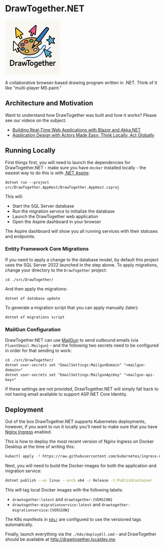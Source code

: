 # DrawTogether.NET

![DrawTogether Logo](/docs/images/drawtogether-logo-with-text_180x180.png)

A collaborative browser-based drawing program written in .NET. Think of it like "multi-player MS paint."

## Architecture and Motivation 

Want to understand how DrawTogether was built and how it works? Please see our videos on the subject:

* [Building Real-Time Web Applications with Blazor and Akka.NET](https://www.youtube.com/watch?v=jRYVp_lySl8)
* [Application Design with Actors Made Easy: Think Locally, Act Globally](https://www.youtube.com/watch?v=K5qaCnBcy-E)

## Running Locally

First things first, you will need to launch the dependencies for DrawTogether.NET - make sure you have `docker` installed locally - the easiest way to do this is with [.NET Aspire](https://learn.microsoft.com/en-us/dotnet/aspire/get-started/aspire-overview):

```shell
dotnet run --project src/DrawTogether.AppHost/DrawTogether.AppHost.csproj
```

This will:
- Start the SQL Server database
- Run the migration service to initialize the database
- Launch the DrawTogether web application
- Open the Aspire dashboard in your browser

The Aspire dashboard will show you all running services with their statuses and endpoints.


### Entity Framework Core Migrations

If you need to apply a change to the database model, by default this project uses the SQL Server 2022 launched in the step above. To apply migrations, change your directory to the `DrawTogether` project:

```shell
cd ./src/DrawTogether/
```

And then apply the migrations:

```shell
dotnet ef database update
```

To generate a migration script that you can apply manually (later):

```shell
dotnet ef migrations script
```

### MailGun Configuration

DrawTogether.NET can use [MailGun](https://mailgun.com/) to send outbound emails (via `FluentEmail.Mailgun`) - and the following two secrets need to be configured in order for that sending to work:

```shell
cd ./src/DrawTogether/
dotnet user-secrets set "EmailSettings:MailgunDomain" "<mailgun-domain>"
dotnet user-secrets set "EmailSettings:MailgunApiKey" "<mailgun-api-key>"
```

If these settings are not provided, DrawTogether.NET will simply fall back to not having email available to support ASP.NET Core Identity.

## Deployment

Out of the box DrawTogether.NET supports Kubernetes deployments, however, if you want to run it locally you'll need to make sure that you have [Nginx Ingress](https://kubernetes.github.io/ingress-nginx/deploy/#quick-start) enabled.

This is how to deploy the most recent version of Nginx Ingress on Docker Desktop at the time of writing this:

```bash
kubectl apply -f https://raw.githubusercontent.com/kubernetes/ingress-nginx/controller-v1.10.1/deploy/static/provider/cloud/deploy.yaml
```

Next, you will need to build the Docker images for both the application and migration service:

```bash
dotnet publish --os linux --arch x64 -c Release -t:PublishContainer
```

This will tag local Docker images with the following labels:

* `drawtogether:latest` and `drawtogether:{VERSION}`
* `drawtogether-migrationservice:latest` and `drawtogether-migrationservice:{VERSION}`

The K8s manifests in [`k8s/`](k8s/) are configured to use the versioned tags automatically.

Finally, launch everything via the `./k8s/deployAll.cmd` - and DrawTogether should be available at http://drawtogether.localdev.me
